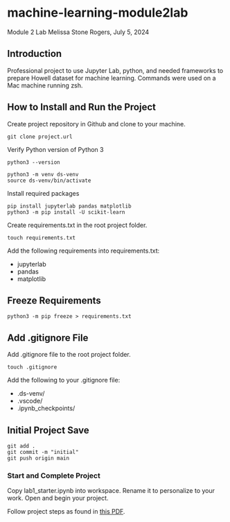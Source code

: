 # machine-learning-module2lab
Module 2 Lab
Melissa Stone Rogers, July 5, 2024

## Introduction
Professional project to use Jupyter Lab, python, and needed frameworks to prepare Howell dataset for machine learning.
Commands were used on a Mac machine running zsh.  

## How to Install and Run the Project
Create project repository in Github and clone to your machine.

```
git clone project.url
```
Verify Python version of Python 3
```
python3 --version

```
```
python3 -m venv ds-venv
source ds-venv/bin/activate
```

Install required packages 
```
pip install jupyterlab pandas matplotlib 
python3 -m pip install -U scikit-learn
```

Create requirements.txt in the root project folder. 
```
touch requirements.txt
```
Add the following requirements into requirements.txt:
- jupyterlab 
- pandas
- matplotlib

## Freeze Requirements

```
python3 -m pip freeze > requirements.txt
```

## Add .gitignore File
Add .gitignore file to the root project folder. 
```
touch .gitignore
```
Add the following to your .gitignore file: 
- .ds-venv/
- .vscode/
- .ipynb_checkpoints/

## Initial Project Save
```
git add .
git commit -m "initial"                         
git push origin main
```
### Start and Complete Project 
Copy lab1_starter.ipynb into workspace. Rename it to personalize to your work. Open and begin your project. 

Follow project steps as found in [this PDF](https://github.com/meldstonerogers/machine-learning-module2lab-/blob/main/Lab%20W2%20scikit.pdf).
